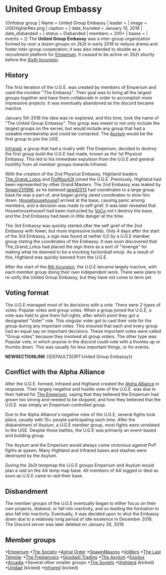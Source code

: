 # United Group Embassy

{{Infobox group
| Name = United Group Embassy
| leader =
| image = UGEHigherRes.png
| caption =
| date_founded = January 10, 2018
| date_disbanded =
| status = Disbanded
| members = 200+
| bases =
| events =
}}
The **United Group Embassy** was a inter-group organization formed by over a dozen groups on 2b2t in early 2018 to reduce drama and foster inter-group cooperation; it was also intended to double as a recruitment platform for [Emperium](https://2b2t.miraheze.org/wiki/Emperium). It ceased to be active on 2b2t shortly before the [Sixth Incursion](https://2b2t.miraheze.org/wiki/Sixth_Incursion).

## History
The first iteration of the U.G.E. was created by members of Emperium and used the moniker "The Embassy".  Their goal was to bring all the largest groups together and have them collaborate in order to accomplish more impressive projects. It was eventually abandoned as the discord became inactive.

January 5th 2018 the idea was re-explored, and this time, took the name of "The United Group Embassy". This group was meant to not only include the largest groups on the server, but would include any group that had a sizeable membership and could be contacted. The [Asylum](https://2b2t.miraheze.org/wiki/Asylum) would be the first group to join the UGE.

[Infrared](https://2b2t.miraheze.org/wiki/Infrared), a group that had a rivalry with The Emperium, decided to destroy the first group build the U.G.E had made, known as the 1st Physical Embassy. This led to his immediate expulsion from the U.G.E and general hostility from all member groups towards Infrared.

With the creation of the 2nd Physical Embassy, Highland leaders [The_Grand_Lotus](https://2b2t.miraheze.org/wiki/The_Grand_Lotus) and [Fluffbuck3t](https://2b2t.miraheze.org/wiki/Fluffbuck3t) joined the U.G.E. Previously, Highland had been represented by other Grand Masters. The 2nd Embassy was leaked by [Sniper231996](https://2b2t.miraheze.org/wiki/Sniper231996), as he believed [jared2013](https://2b2t.miraheze.org/wiki/jared2013) had coordinates to a large group base he was a part of, and began giving Jared coordinates to slow him down. [Househousehouse1](https://2b2t.miraheze.org/wiki/Househousehouse1) arrived at the base, causing panic among members, and a decision was made to self grief. It was later revealed that Househousehouse1 had been instructed by [VoCo](https://2b2t.miraheze.org/wiki/The_Vortex_Coalition) not t destroy the base, and the 2nd Embassy had been in little danger at the time.

The 3rd Embassy was quickly started after the self grief of the 2nd Embassy with fewer, but more impressive builds. Only 4 days after the start of the 3rd Embassy, a sign was found at nether 0,0 by a U.G.E member group stating the coordinates of the Embassy. It was soon discovered that The_Grand_Lotus had placed the sign there as a sort of "revenge" for making what he deemed to be a mocking factionball emoji. As a result of this, Highland was quickly banned from the U.G.E.

After the start of the [6th Incursion](https://2b2t.miraheze.org/wiki/6th_Incursion), the U.G.E became largely inactive, with each member group doing their own independent work. There were plans to re-unify the United Group Embassy, but they have not come to term yet.

## Voting format
The U.G.E managed most of its decisions with a vote. There were 2 types of votes: Popular votes and group votes. When a group joined the U.G.E, a vote was held to give them full rights, after which point they got a designated "Voter" role. This singular voter got to cast their vote for the group during any important votes. This ensured that each and every group had an equal say on important decisions. These important votes were called "Group votes" because they involved all group voters. The other type was Popular vote, in which anyone in the discord could vote with a thumbs up or thumbs down. This was usually for less important things, or for events.

__NEWSECTIONLINK__
{{DEFAULTSORT:United Group Embassy}}
## Conflict with the Alpha Alliance
After the U.G.E. formed, Infrared and Highland created the [Alpha Alliance](https://2b2t.miraheze.org/wiki/Alpha_Alliance) in response. Their largely negative and hostile view of the U.G.E. was due to their hatred for [The Emperium](https://2b2t.miraheze.org/wiki/The_Emperium), saying that they believed the Emperium had grown too strong and needed to be stopped, and how they believed that the U.G.E. was simply an Emperium controlled group.

Due to the Alpha Alliance's negative view of the U.G.E, several fights took place, usually with 10+ people participating each time. After the disbandment of Asylum, a U.G.E member group, most fights were unrelated to the UGE. Despite these battles, the U.G.E was primarily an event-based and building group.

The Asylum and the Emperium would always come victorious against PvP fights at spawn. Many Highland and Infrared bases and stashes were destroyed by the Asylum.

During the 2b2t tempmap the U.G.E groups Emperium and Asylum would plan a raid on the AA temp map base. All members of AA logged or died as soon as U.G.E came to raid their base.

## Disbandment
The member groups of the U.G.E eventually began to either focus on their own projects, disband, or fall into inactivity, and so leading the formation to also fall into inactivity. Eventually, it was decided upon to shut the Embassy down due to a relatively long period of idle existence in December 2018. The Discord server was later deleted on January 28, 2019.

## Member groups
*[Emperium](https://2b2t.miraheze.org/wiki/Emperium)
*[The Society](https://2b2t.miraheze.org/wiki/The_Society)
*[Astral Order](https://2b2t.miraheze.org/wiki/Astral_Order)
*[SpawnMasons](https://2b2t.miraheze.org/wiki/SpawnMasons)
*[VoWers](https://2b2t.miraheze.org/wiki/The_VoWers)
*[The Last Templar](https://2b2t.miraheze.org/wiki/The_Last_Templar)
*[The Freelancers](https://2b2t.miraheze.org/wiki/The_Freelancers)
*[Goodwill Trading](https://2b2t.miraheze.org/wiki/Goodwill_Trading)
*[The Asylum](https://2b2t.miraheze.org/wiki/The_Asylum)
*[Exodus](https://2b2t.miraheze.org/wiki/Exodus)
*[Arcadia](https://2b2t.miraheze.org/wiki/Arcadia)
*Several other smaller groups
*[The Soviets](https://2b2t.miraheze.org/wiki/The_Soviets)
*[Highland](https://2b2t.miraheze.org/wiki/Highland) (kicked)
*[Unidad](https://2b2t.miraheze.org/wiki/Unidad) (kicked)
*[Infrared](https://2b2t.miraheze.org/wiki/Infrared) (kicked)